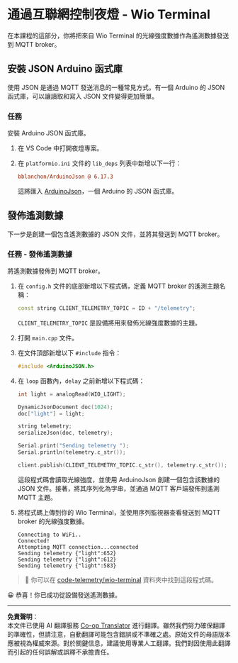 <!--
CO_OP_TRANSLATOR_METADATA:
{
  "original_hash": "4bcc29fe2b65e56eada83d2476279227",
  "translation_date": "2025-08-26T23:17:54+00:00",
  "source_file": "1-getting-started/lessons/4-connect-internet/wio-terminal-telemetry.md",
  "language_code": "mo"
}
-->
# 通過互聯網控制夜燈 - Wio Terminal

在本課程的這部分，你將把來自 Wio Terminal 的光線強度數據作為遙測數據發送到 MQTT broker。

## 安裝 JSON Arduino 函式庫

使用 JSON 是通過 MQTT 發送消息的一種常見方式。有一個 Arduino 的 JSON 函式庫，可以讓讀取和寫入 JSON 文件變得更加簡單。

### 任務

安裝 Arduino JSON 函式庫。

1. 在 VS Code 中打開夜燈專案。

1. 在 `platformio.ini` 文件的 `lib_deps` 列表中新增以下一行：

    ```ini
    bblanchon/ArduinoJson @ 6.17.3
    ```

    這將匯入 [ArduinoJson](https://arduinojson.org)，一個 Arduino 的 JSON 函式庫。

## 發佈遙測數據

下一步是創建一個包含遙測數據的 JSON 文件，並將其發送到 MQTT broker。

### 任務 - 發佈遙測數據

將遙測數據發佈到 MQTT broker。

1. 在 `config.h` 文件的底部新增以下程式碼，定義 MQTT broker 的遙測主題名稱：

    ```cpp
    const string CLIENT_TELEMETRY_TOPIC = ID + "/telemetry";
    ```

    `CLIENT_TELEMETRY_TOPIC` 是設備將用來發佈光線強度數據的主題。

1. 打開 `main.cpp` 文件。

1. 在文件頂部新增以下 `#include` 指令：

    ```cpp
    #include <ArduinoJSON.h>
    ```

1. 在 `loop` 函數內，`delay` 之前新增以下程式碼：

    ```cpp
    int light = analogRead(WIO_LIGHT);

    DynamicJsonDocument doc(1024);
    doc["light"] = light;

    string telemetry;
    serializeJson(doc, telemetry);

    Serial.print("Sending telemetry ");
    Serial.println(telemetry.c_str());

    client.publish(CLIENT_TELEMETRY_TOPIC.c_str(), telemetry.c_str());
    ```

    這段程式碼會讀取光線強度，並使用 ArduinoJson 創建一個包含該數據的 JSON 文件。接著，將其序列化為字串，並通過 MQTT 客戶端發佈到遙測 MQTT 主題。

1. 將程式碼上傳到你的 Wio Terminal，並使用序列監視器查看發送到 MQTT broker 的光線強度數據。

    ```output
    Connecting to WiFi..
    Connected!
    Attempting MQTT connection...connected
    Sending telemetry {"light":652}
    Sending telemetry {"light":612}
    Sending telemetry {"light":583}
    ```

> 💁 你可以在 [code-telemetry/wio-terminal](../../../../../1-getting-started/lessons/4-connect-internet/code-telemetry/wio-terminal) 資料夾中找到這段程式碼。

😀 恭喜！你已成功從設備發送遙測數據。

---

**免責聲明**：  
本文件已使用 AI 翻譯服務 [Co-op Translator](https://github.com/Azure/co-op-translator) 進行翻譯。雖然我們努力確保翻譯的準確性，但請注意，自動翻譯可能包含錯誤或不準確之處。原始文件的母語版本應被視為權威來源。對於關鍵信息，建議使用專業人工翻譯。我們對因使用此翻譯而引起的任何誤解或誤釋不承擔責任。